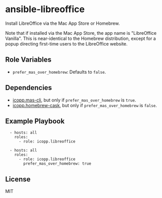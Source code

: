 # ansible-libreoffice

Install LibreOffice via the Mac App Store or Homebrew.

Note that if installed via the Mac App Store, the app name is "LibreOffice Vanilla". This is near-identical to the Homebrew distribution, except for a popup directing first-time users to the LibreOffice website.

## Role Variables

* `prefer_mas_over_homebrew`: Defaults to `false`.

## Dependencies

* [icopp.mas-cli](https://github.com/icopp/ansible-mas-cli), but only if `prefer_mas_over_homebrew` is `true`.
* [icopp.homebrew-cask](https://github.com/icopp/ansible-homebrew-cask), but only if `prefer_mas_over_homebrew` is `false`.

## Example Playbook

```
  - hosts: all
    roles:
      - role: icopp.libreoffice
```

```
  - hosts: all
    roles:
      - role: icopp.libreoffice
        prefer_mas_over_homebrew: true
```

## License

MIT
